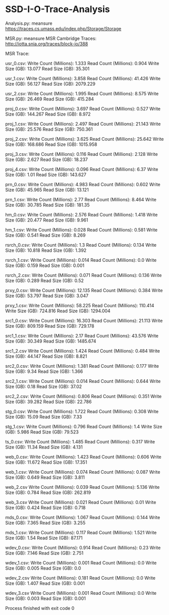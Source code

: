 # SSD-I-O-Trace-Analysis

Analysis.py: meansure https://traces.cs.umass.edu/index.php/Storage/Storage

MSR.py: meansure MSR Cambridge Traces: http://iotta.snia.org/traces/block-io/388

MSR Trace:

usr_0.csv:
Write Count (Millions): 1.333
Read Count (Millions): 0.904
Write Size (GB): 13.077
Read Size (GB): 35.301

usr_1.csv:
Write Count (Millions): 3.858
Read Count (Millions): 41.426
Write Size (GB): 56.127
Read Size (GB): 2079.229

usr_2.csv:
Write Count (Millions): 1.995
Read Count (Millions): 8.575
Write Size (GB): 26.469
Read Size (GB): 415.284

proj_0.csv:
Write Count (Millions): 3.697
Read Count (Millions): 0.527
Write Size (GB): 144.267
Read Size (GB): 8.972

proj_1.csv:
Write Count (Millions): 2.497
Read Count (Millions): 21.143
Write Size (GB): 25.576
Read Size (GB): 750.361

proj_2.csv:
Write Count (Millions): 3.625
Read Count (Millions): 25.642
Write Size (GB): 168.686
Read Size (GB): 1015.958

proj_3.csv:
Write Count (Millions): 0.116
Read Count (Millions): 2.128
Write Size (GB): 2.627
Read Size (GB): 18.237

proj_4.csv:
Write Count (Millions): 0.096
Read Count (Millions): 6.37
Write Size (GB): 1.01
Read Size (GB): 143.627

prn_0.csv:
Write Count (Millions): 4.983
Read Count (Millions): 0.602
Write Size (GB): 45.965
Read Size (GB): 13.121

prn_1.csv:
Write Count (Millions): 2.77
Read Count (Millions): 8.464
Write Size (GB): 30.785
Read Size (GB): 181.35

hm_0.csv:
Write Count (Millions): 2.576
Read Count (Millions): 1.418
Write Size (GB): 20.477
Read Size (GB): 9.961

hm_1.csv:
Write Count (Millions): 0.028
Read Count (Millions): 0.581
Write Size (GB): 0.541
Read Size (GB): 8.269

rsrch_0.csv:
Write Count (Millions): 1.3
Read Count (Millions): 0.134
Write Size (GB): 10.818
Read Size (GB): 1.392

rsrch_1.csv:
Write Count (Millions): 0.014
Read Count (Millions): 0.0
Write Size (GB): 0.159
Read Size (GB): 0.001

rsrch_2.csv:
Write Count (Millions): 0.071
Read Count (Millions): 0.136
Write Size (GB): 0.289
Read Size (GB): 0.52

prxy_0.csv:
Write Count (Millions): 12.135
Read Count (Millions): 0.384
Write Size (GB): 53.797
Read Size (GB): 3.047

prxy_1.csv:
Write Count (Millions): 58.225
Read Count (Millions): 110.414
Write Size (GB): 724.816
Read Size (GB): 1294.004

src1_0.csv:
Write Count (Millions): 16.303
Read Count (Millions): 21.113
Write Size (GB): 809.159
Read Size (GB): 729.178

src1_1.csv:
Write Count (Millions): 2.17
Read Count (Millions): 43.576
Write Size (GB): 30.349
Read Size (GB): 1485.674

src1_2.csv
Write Count (Millions): 1.424
Read Count (Millions): 0.484
Write Size (GB): 44.147
Read Size (GB): 8.821

src2_0.csv:
Write Count (Millions): 1.381
Read Count (Millions): 0.177
Write Size (GB): 9.34
Read Size (GB): 1.366

src2_1.csv:
Write Count (Millions): 0.014
Read Count (Millions): 0.644
Write Size (GB): 0.18
Read Size (GB): 37.02

src2_2.csv:
Write Count (Millions): 0.806
Read Count (Millions): 0.351
Write Size (GB): 39.282
Read Size (GB): 22.786

stg_0.csv:
Write Count (Millions): 1.722
Read Count (Millions): 0.308
Write Size (GB): 15.09
Read Size (GB): 7.33

stg_1.csv:
Write Count (Millions): 0.796
Read Count (Millions): 1.4
Write Size (GB): 5.986
Read Size (GB): 79.523

ts_0.csv:
Write Count (Millions): 1.485
Read Count (Millions): 0.317
Write Size (GB): 11.34
Read Size (GB): 4.131

web_0.csv:
Write Count (Millions): 1.423
Read Count (Millions): 0.606
Write Size (GB): 11.672
Read Size (GB): 17.351

web_1.csv:
Write Count (Millions): 0.074
Read Count (Millions): 0.087
Write Size (GB): 0.649
Read Size (GB): 3.811

web_2.csv
Write Count (Millions): 0.039
Read Count (Millions): 5.136
Write Size (GB): 0.784
Read Size (GB): 262.819

web_3.csv
Write Count (Millions): 0.021
Read Count (Millions): 0.01
Write Size (GB): 0.424
Read Size (GB): 0.718

mds_0.csv:
Write Count (Millions): 1.067
Read Count (Millions): 0.144
Write Size (GB): 7.365
Read Size (GB): 3.255

mds_1.csv:
Write Count (Millions): 0.117
Read Count (Millions): 1.521
Write Size (GB): 1.54
Read Size (GB): 87.171

wdev_0.csv:
Write Count (Millions): 0.914
Read Count (Millions): 0.23
Write Size (GB): 7.146
Read Size (GB): 2.751

wdev_1.csv:
Write Count (Millions): 0.001
Read Count (Millions): 0.0
Write Size (GB): 0.005
Read Size (GB): 0.0

wdev_2.csv
Write Count (Millions): 0.181
Read Count (Millions): 0.0
Write Size (GB): 1.407
Read Size (GB): 0.001

wdev_3.csv
Write Count (Millions): 0.001
Read Count (Millions): 0.0
Write Size (GB): 0.003
Read Size (GB): 0.001


Process finished with exit code 0


